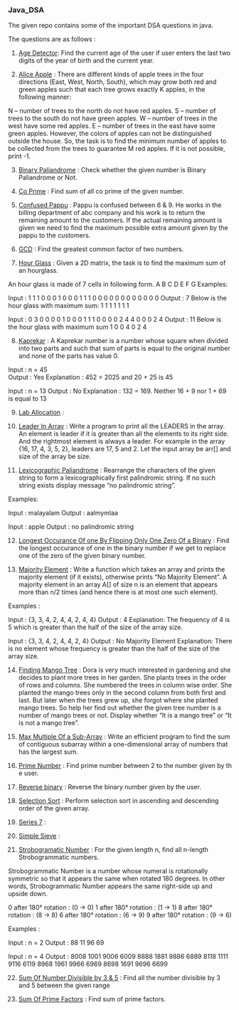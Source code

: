 ### Java_DSA

The given repo contains some of the important DSA questions in java.

The questions are as follows :


1.  [Age Detector](ageDetector.java): Find the current age of the user if user enters the last two digits of the year of birth and the current year.

2.  [Alice Apple](aliceApple.java) : There are different kinds of apple trees in the four directions (East, West, North, South), which may grow both red and green apples such that each tree grows exactly K apples, in the following manner:

N – number of trees to the north do not have red apples.
S – number of trees to the south do not have green apples.
W – number of trees in the west have some red apples.
E – number of trees in the east have some green apples.
However, the colors of apples can not be distinguished outside the house. So, the task is to find the minimum number of apples to be collected from the trees to guarantee M red apples. If it is not possible, print -1.

3.  [Binary Paliandrome](binaryPaliandrome.java) : Check whether the given number is Binary Paliandrome or Not.

4.  [Co Prime](coPrime.java) : Find sum of all co prime of the given number.

5.  [Confused Pappu](confusedPappu.java) : Pappu is confused between 6 & 9. He works in the billing department of abc company and his work is to return the remaining amount to the customers. If the actual remaining amount is given we need to find the maximum possible extra amount given by the pappu to the customers.

6.  [GCD](gcd.java) : Find the greatest common factor of two numbers.

7.  [Hour Glass](hourGlass.java) : Given a 2D matrix, the task is to find the maximum sum of an hourglass.

An hour glass is made of 7 cells
in following form.
    A B C
      D
    E F G
Examples: 

Input : 1 1 1 0 0 
        0 1 0 0 0 
        1 1 1 0 0 
        0 0 0 0 0 
        0 0 0 0 0 
Output : 7
Below is the hour glass with
maximum sum:
1 1 1 
  1
1 1 1
                                                      
Input : 0 3 0 0 0
        0 1 0 0 0
        1 1 1 0 0
        0 0 2 4 4
        0 0 0 2 4
Output : 11
Below is the hour glass with
maximum sum
1 0 0
  4
0 2 4

8.  [Kaprekar](kaprekar.java) : A Kaprekar number is a number whose square when divided into two parts and such that sum of parts is equal to the original number and none of the parts has value 0. 

Input :  n = 45  
Output : Yes
Explanation : 452 = 2025 and 20 + 25 is 45

Input : n = 13
Output : No
Explanation : 132 = 169. Neither 16 + 9 nor 1 + 69 is equal to 13

9.  [Lab Allocation](labAllocation.java) : 

10. [Leader In Array](leaderInAnArray.java) : Write a program to print all the LEADERS in the array. An element is leader if it is greater than all the elements to its right side. And the rightmost element is always a leader. For example in the array {16, 17, 4, 3, 5, 2}, leaders are 17, 5 and 2. 
Let the input array be arr[] and size of the array be size.

11. [Lexicographic Paliandrome](lexicographicPaliandrome.java) : Rearrange the characters of the given string to form a lexicographically first palindromic string. If no such string exists display message “no palindromic string”.

Examples:

Input : malayalam
Output : aalmymlaa

Input : apple
Output : no palindromic string

12. [Longest Occurance Of one By Flipping Only One Zero Of a Binary](longestOneByFlippingOneZero.java) : Find the longest occurance of one in the binary number if we get to replace one of the zero of the given binary number.

13. [Majority Element](majorityElements.java) : Write a function which takes an array and prints the majority element (if it exists), otherwise prints “No Majority Element”. A majority element in an array A[] of size n is an element that appears more than n/2 times (and hence there is at most one such element). 

Examples : 

Input : {3, 3, 4, 2, 4, 4, 2, 4, 4}
Output : 4
Explanation: The frequency of 4 is 5 which is greater
than the half of the size of the array size. 

Input : {3, 3, 4, 2, 4, 4, 2, 4}
Output : No Majority Element
Explanation: There is no element whose frequency is
greater than the half of the size of the array size.

14. [Finding Mango Tree](mango.java) : Dora is very much interested in gardening and she decides to plant more trees in her garden. She plants trees in the order of rows and columns. She numbered the trees in column wise order. She planted the mango trees only in the second column from both first and last. But later when the trees grew up, she forgot where she planted mango trees. So help her find out whether the given tree number is a number of mango trees or not. Display whether “It is a mango tree” or “It is not a mango tree”.

15. [Max Multiple Of a Sub-Array](maxMultipleOfSubArray.java) : Write an efficient program to find the sum of contiguous subarray within a one-dimensional array of numbers that has the largest sum. 

16. [Prime Number](prime.java) : Find prime number between 2 to the number given by th e user.

17. [Reverse binary](reverseBinary.java) : Reverse the binary number given by the user.

18. [Selection Sort](selectionSort.java) : Perform selection sort in ascending and descending order of the given array.

19. [Series 7](series7.java) :

20. [Simple Sieve](simpleSieve) : 

21. [Strobogramatic Number](strobogrammatic.java) : For the given length n, find all n-length Strobogrammatic numbers.

Strobogrammatic Number is a number whose numeral is rotationally symmetric so that it appears the same when rotated 180 degrees. In other words, Strobogrammatic Number appears the same right-side up and upside down.

0 after 180° rotation : (0 → 0)
1 after 180° rotation : (1 → 1)
8 after 180° rotation : (8 → 8)
6 after 180° rotation : (6 → 9)
9 after 180° rotation : (9 → 6)

Examples :

Input : n = 2
Output : 88  11  96  69

Input : n = 4
Output : 8008 1001 9006 6009 8888 1881 9886 6889 8118 1111
         9116 6119 8968 1961 9966 6969 8698 1691 9696 6699

22. [Sum Of Number Divisible by 3 & 5](sumOfNumberDivisibleBy3And5.java) : Find all the number divisible by 3 and 5 between the given range


23. [Sum Of Prime Factors](sumOfPrimeFactors.java) : Find sum of prime factors.
